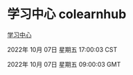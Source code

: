 # 学习中心 colearnhub
[学习中心](http://27.19.33.125:56308/colearnhub/)

2022年 10月 07日 星期五 17:00:03 CST

2022年 10月 07日 星期五 09:00:03 GMT
